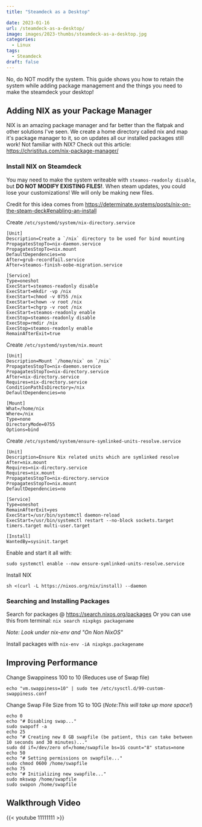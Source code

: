 ```yaml
---
title: "Steamdeck as a Desktop"

date: 2023-01-16
url: /steamdeck-as-a-desktop/
image: images/2023-thumbs/steamdeck-as-a-desktop.jpg
categories:
  - Linux
tags:
  - Steamdeck
draft: false
---
```

No, do NOT modify the system. This guide shows you how to retain the system while adding package management and the things you need to make the steamdeck your desktop!
<!--more-->

## Adding NIX as your Package Manager

NIX is an amazing package manager and far better than the flatpak and other solutions I've seen. We create a home directory called nix and map it's package manager to it, so on updates all our installed packages still work! Not familiar with NIX? Check out this article: <https://christitus.com/nix-package-manager/>

### Install NIX on Steamdeck

You may need to make the system writeable with `steamos-readonly disable`, but **DO NOT MODIFY EXISTING FILES!**. When steam updates, you could lose your customizations! We will only be making new files. 

Credit for this idea comes from <https://determinate.systems/posts/nix-on-the-steam-deck#enabling-an-install>

Create `/etc/systemd/system/nix-directory.service`

```
[Unit]
Description=Create a `/nix` directory to be used for bind mounting
PropagatesStopTo=nix-daemon.service
PropagatesStopTo=nix.mount
DefaultDependencies=no
After=grub-recordfail.service
After=steamos-finish-oobe-migration.service

[Service]
Type=oneshot
ExecStart=steamos-readonly disable
ExecStart=mkdir -vp /nix
ExecStart=chmod -v 0755 /nix
ExecStart=chown -v root /nix
ExecStart=chgrp -v root /nix
ExecStart=steamos-readonly enable
ExecStop=steamos-readonly disable
ExecStop=rmdir /nix
ExecStop=steamos-readonly enable
RemainAfterExit=true
```

Create `/etc/systemd/system/nix.mount`

```
[Unit]
Description=Mount `/home/nix` on `/nix`
PropagatesStopTo=nix-daemon.service
PropagatesStopTo=nix-directory.service
After=nix-directory.service
Requires=nix-directory.service
ConditionPathIsDirectory=/nix
DefaultDependencies=no

[Mount]
What=/home/nix
Where=/nix
Type=none
DirectoryMode=0755
Options=bind
```

Create `/etc/systemd/system/ensure-symlinked-units-resolve.service`

```
[Unit]
Description=Ensure Nix related units which are symlinked resolve
After=nix.mount
Requires=nix-directory.service
Requires=nix.mount
PropagatesStopTo=nix-directory.service
PropagatesStopTo=nix.mount
DefaultDependencies=no

[Service]
Type=oneshot
RemainAfterExit=yes
ExecStart=/usr/bin/systemctl daemon-reload
ExecStart=/usr/bin/systemctl restart --no-block sockets.target timers.target multi-user.target

[Install]
WantedBy=sysinit.target
```

Enable and start it all with:

```
sudo systemctl enable --now ensure-symlinked-units-resolve.service
```
Install NIX

```
sh <(curl -L https://nixos.org/nix/install) --daemon
```

### Searching and Installing Packages

Search for packages @ <https://search.nixos.org/packages> Or you can use this from terminal: `nix search nixpkgs packagename`

_Note: Look under nix-env and "On Non NixOS"_

Install packages with `nix-env -iA nixpkgs.packagename` 

## Improving Performance

Change Swappiness 100 to 10 (Reduces use of Swap file)

```
echo "vm.swappiness=10" | sudo tee /etc/sysctl.d/99-custom-swappiness.conf
```

Change Swap File Size from 1G to 10G (_Note:This will take up more space!_)

```
echo 0
echo "# Disabling swap..."
sudo swapoff -a
echo 25
echo "# Creating new 8 GB swapfile (be patient, this can take between 10 seconds and 30 minutes)..."
sudo dd if=/dev/zero of=/home/swapfile bs=1G count="8" status=none
echo 50
echo "# Setting permissions on swapfile..."
sudo chmod 0600 /home/swapfile
echo 75
echo "# Initializing new swapfile..."
sudo mkswap /home/swapfile  
sudo swapon /home/swapfile 
```

## Walkthrough Video

{{< youtube 11111111 >}}
